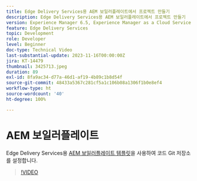 ```yaml
---
title: Edge Delivery Services용 AEM 보일러플레이트에서 프로젝트 만들기
description: Edge Delivery Services용 AEM 보일러플레이트에서 프로젝트 만들기
version: Experience Manager 6.5, Experience Manager as a Cloud Service
feature: Edge Delivery Services
topic: Development
role: Developer
level: Beginner
doc-type: Technical Video
last-substantial-update: 2023-11-16T00:00:00Z
jira: KT-14479
thumbnail: 3425713.jpeg
duration: 89
exl-id: 8fa9ac34-d77a-46d1-af19-4b89c1b8d54f
source-git-commit: 48433a5367c281cf5a1c106b08a1306f1b0e8ef4
workflow-type: ht
source-wordcount: '40'
ht-degree: 100%

---
```


# AEM 보일러플레이트

Edge Delivery Services용 [AEM 보일러플레이트 템플릿](https://github.com/adobe/aem-boilerplate)을 사용하여 코드 Git 저장소를 설정합니다.

>[!VIDEO](https://video.tv.adobe.com/v/3425713/?learn=on)
